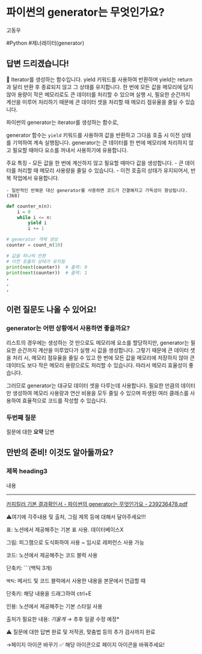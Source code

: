 # 파이썬의 generator는 무엇인가요?

고동우

#Python #제너레이터(generator)

## **답변 드리겠습니다!**

<aside>
📌 Iterator를 생성하는 함수입니다. yield 키워드를 사용하여 반환하며 yield는 return과 달리 반환 후 종료되지 않고 그 상태를 유지합니다. 한 번에 모든 값을 메모리에 담지 않아 용량이 작은 메모리로도 큰 데이터를 처리할 수 있으며 실행 시, 필요한 순간까지 계산을 미루어 처리하기 때문에 큰 데이터 셋을 처리할 때 메모리 점유율을 줄일 수 있습니다.

</aside>

파이썬의 generator는 iterator를 생성하는 함수로,

generator 함수는 `yield` 키워드를 사용하여 값을 반환하고 그다음 호출 시 이전 상태를 기억하여 계속 실행됩니다. generator는 큰 데이터를 한 번에 메모리에 처리하지 않고 필요할 때마다 요소를 꺼내서 사용하기에 유용합니다.

주요 특징
    - 모든 값을 한 번에 계산하지 않고 필요할 때마다 값을 생성합니다.
    - 큰 데이터를 처리할 때 메모리 사용량을 줄일 수 있습니다.
    - 이전 호출의 상태가 유지되어서, 반복 작업에서 유용합니다.

    - 일반적인 반복문 대신 generator를 사용하면 코드가 간결해지고 가독성이 향상됩니다. (368)

```python
def counter_n(n):
    i = 0
    while i <= n:
        yield i
        i += 1

# generator 객체 생성
counter = count_n(10)

# 값을 하나씩 반환
# 이전 호출의 상태가 유지됨
print(next(counter))  # 출력: 0
print(next(counter))  # 출력: 1
,
,
,
```

## **이런 질문도 나올 수 있어요!**

### generator는 어떤 상황에서 사용하면 좋을까요?

리스트의 경우에는 생성하는 것 만으로도 메모리에 요소를 할당하지만, generator는 필요한 순간까지 계산을 미루었다가 실행 시 값을 생성합니다. 그렇기 때문에 큰 데이터 셋을 처리 시, 메모리 점유율을 줄일 수 있고 한 번에 모든 값을 메모리에 저장하지 않아 큰 데이터도 보다 작은 메모리 용량으로도 처리할 수 있습니다. 따라서 메모리 효율성이 좋습니다.

그러므로 generator는 대규모 데이터 셋을 다루는데 사용합니다. 필요한 만큼의 데이터만 생성하여 메모리 사용량과 연산 비용을 모두 줄일 수 있으며 파생된 여러 클래스를 사용하여 효율적으로 코드를 작성할 수 있습니다.

### **두번째 질문**

질문에 대한 **요약** 답변

## **만반의 준비! 이것도 알아둘까요?**

### **제목 heading3**

내용

---

[카피킬러 기본 결과확인서 - 파이썬의 generator는 무엇인가요 - 239236478.pdf](%25EC%25B9%25B4%25ED%2594%25BC%25ED%2582%25AC%25EB%259F%25AC_%25EA%25B8%25B0%25EB%25B3%25B8_%25EA%25B2%25B0%25EA%25B3%25BC%25ED%2599%2595%25EC%259D%25B8%25EC%2584%259C_-_%25ED%258C%258C%25EC%259D%25B4%25EC%258D%25AC%25EC%259D%2598_generator%25EB%258A%2594_%25EB%25AC%25B4%25EC%2597%2587%25EC%259D%25B8%25EA%25B0%2580%25EC%259A%2594_-_239236478.pdf)

⚠️여기에 각주내용 및 출처, 그림 제목 등에 대해서 달아주세요!!!

표: 노션에서 제공해주는 기본 표 사용. 데이터베이스X

그림: 피그잼으로 도식화하여 사용 ~ 임시로 레퍼런스 사용 가능

코드: 노션에서 제공해주는 코드 블럭 사용 

단축키: ```(백틱 3개)

`백틱`: 메서드 및 코드 블럭에서 사용한 내용을 본문에서 언급할 때 

단축키: 해당 내용을 드래그하여 ctrl+E

인용: 노션에서 제공해주는 기본 스타일 사용

출처가 필요한 내용: *기울게* → 추후 일괄 수정 예정*

⚠️ 질문에 대한 답변 완료 및 저작권, 맞춤법 등의 추가 검사까지 완료

→페이지 아이콘 바꾸기 ✅ 해당 아이콘으로 페이지 아이콘을 바꿔주세요!